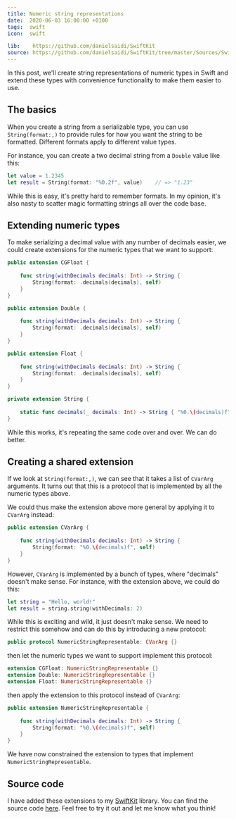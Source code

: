 ```yaml
---
title: Numeric string representations
date:  2020-06-03 16:00:00 +0100
tags:  swift
icon:  swift

lib:    https://github.com/danielsaidi/SwiftKit
source: https://github.com/danielsaidi/SwiftKit/tree/master/Sources/SwiftKit/Extensions
---
```


In this post, we'll create string representations of numeric types in Swift and extend these types with convenience functionality to make them easier to use. 


## The basics

When you create a string from a serializable type, you can use `String(format:,)` to provide rules for how you want the string to be formatted. Different formats apply to different value types.

For instance, you can create a two decimal string from a `Double` value like this:

```swift
let value = 1.2345
let result = String(format: "%0.2f", value)    // => "1.23"
```

While this is easy, it's pretty hard to remember formats. In my opinion, it's also nasty to scatter magic formatting strings all over the code base.


## Extending numeric types

To make serializing a decimal value with any number of decimals easier, we could create extensions for the numeric types that we want to support:

```swift
public extension CGFloat {
    
    func string(withDecimals decimals: Int) -> String {
        String(format: .decimals(decimals), self)
    }
}

public extension Double {
    
    func string(withDecimals decimals: Int) -> String {
        String(format: .decimals(decimals), self)
    }
}

public extension Float {
    
    func string(withDecimals decimals: Int) -> String {
        String(format: .decimals(decimals), self)
    }
}

private extension String {
    
    static func decimals(_ decimals: Int) -> String { "%0.\(decimals)f" }
}

```

While this works, it's repeating the same code over and over. We can do better.


## Creating a shared extension

If we look at `String(format:,)`, we can see that it takes a list of `CVarArg` arguments. It turns out that this is a protocol that is implemented by all the numeric types above.

We could thus make the extension above more general by applying it to `CVarArg` instead:

```swift
public extension CVarArg {
    
    func string(withDecimals decimals: Int) -> String {
        String(format: "%0.\(decimals)f", self)
    }
}
```

However, `CVarArg` is implemented by a bunch of types, where "decimals" doesn't make sense. For instance, with the extension above, we could do this:

```swift
let string = "Hello, world!"
let result = string.string(withDecimals: 2)
```

While this is exciting and wild, it just doesn't make sense. We need to restrict this somehow and can do this by introducing a new protocol:

```swift
public protocol NumericStringRepresentable: CVarArg {}
```

then let the numeric types we want to support implement this protocol:

```swift
extension CGFloat: NumericStringRepresentable {}
extension Double: NumericStringRepresentable {}
extension Float: NumericStringRepresentable {}
```

then apply the extension to this protocol instead of `CVarArg`:

```swift
public extension NumericStringRepresentable {
    
    func string(withDecimals decimals: Int) -> String {
        String(format: "%0.\(decimals)f", self)
    }
}
```

We have now constrained the extension to types that implement `NumericStringRepresentable`.



## Source code

I have added these extensions to my [SwiftKit]({{page.lib}}) library. You can find the source code [here]({{page.source}}). Feel free to try it out and let me know what you think!